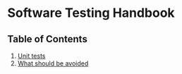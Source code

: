 # Software Testing Handbook

## Table of Contents

1. [Unit tests](unit/unit_tests.md)
2. [What should be avoided](avoid/avoid.md)